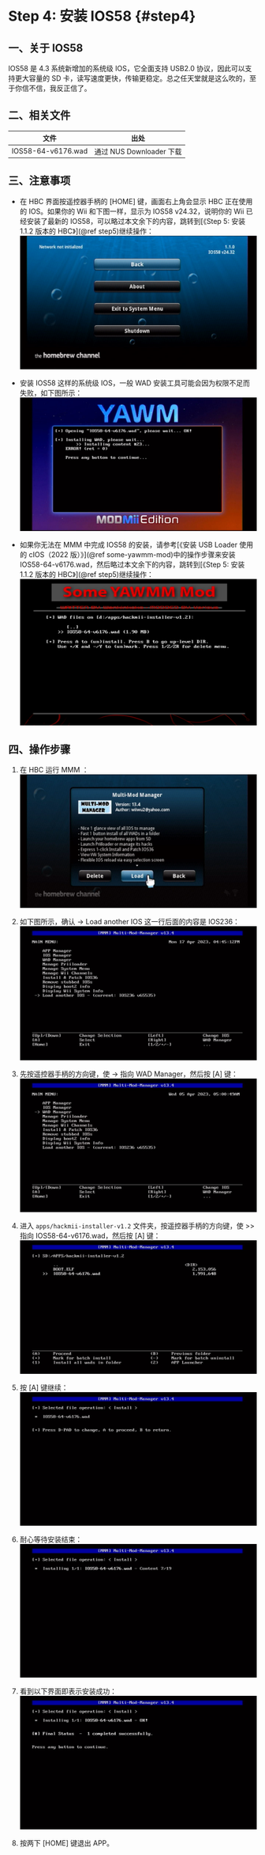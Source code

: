 # Step 4: 安装 IOS58  {#step4}


## 一、关于 IOS58

IOS58 是 4.3 系统新增加的系统级 IOS，它全面支持 USB2.0 协议，因此可以支持更大容量的 SD 卡，读写速度更快，传输更稳定。总之任天堂就是这么吹的，至于你信不信，我反正信了。


## 二、相关文件

| 文件 | 出处 |
| --- | --- |
| IOS58-64-v6176.wad | 通过 NUS Downloader 下载 |


## 三、注意事项

- 在 HBC 界面按遥控器手柄的 [HOME] 键，画面右上角会显示 HBC 正在使用的 IOS。如果你的 Wii 和下图一样，显示为 IOS58 v24.32，说明你的 Wii 已经安装了最新的 IOS58，可以略过本文余下的内容，跳转到[《Step 5: 安装 1.1.2 版本的 HBC》](@ref step5)继续操作：<br/>
  ![](./hbc-1.1.0-use-ios58.png)

- 安装 IOS58 这样的系统级 IOS，一般 WAD 安装工具可能会因为权限不足而失败，如下图所示：<br/>
  ![](./yawmME-install-wad-error.png)

- 如果你无法在 MMM 中完成 IOS58 的安装，请参考[《安装 USB Loader 使用的 cIOS（2022 版）》](@ref some-yawmm-mod)中的操作步骤来安装 IOS58-64-v6176.wad，然后略过本文余下的内容，跳转到[《Step 5: 安装 1.1.2 版本的 HBC》](@ref step5)继续操作：<br/>
  ![](./yawmm-select-ios58.png)


## 四、操作步骤

1. 在 HBC 运行 MMM ：<br/>
  ![](./multi-mod-manager.png)

2. 如下图所示，确认 -> Load another IOS 这一行后面的内容是 IOS236：<br/>
  ![](./mmm-cios236-loaded.png)

3. 先按遥控器手柄的方向键，使 -> 指向 WAD Manager，然后按 [A] 键：<br/>
  ![](./mmm-wad-manager.png)

4. 进入 `apps/hackmii-installer-v1.2` 文件夹，按遥控器手柄的方向键，使 >> 指向 IOS58-64-v6176.wad，然后按 [A] 键：<br/>
  ![](./mmm-sel-ios58.png)

5. 按 [A] 键继续：<br/>
  ![](./mmm-press-a-to-continue.png)

6. 耐心等待安装结束：<br/>
  ![](./mmm-installing.png)
  
7. 看到以下界面即表示安装成功：<br/>
  ![](./mmm-done.png)

8. 按两下 [HOME] 键退出 APP。
